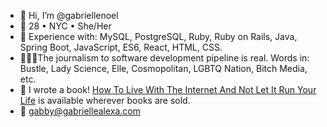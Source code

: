 - 👋 Hi, I’m @gabriellenoel
- 🏡 28 • NYC • She/Her 
- 🌱 Experience with: MySQL, PostgreSQL, Ruby, Ruby on Rails, Java, Spring Boot, JavaScript, ES6, React, HTML, CSS.
- 👩🏾‍💻The journalism to software development pipeline is real. Words in: Bustle, Lady Science, Elle, Cosmopolitan, LGBTQ Nation, Bitch Media, etc.
- 📖 I wrote a book! [How To Live With The Internet And Not Let It Run Your Life](https://www.barnesandnoble.com/w/how-to-live-with-the-internet-and-not-let-it-run-your-life-gabrielle-alexa-noel/1137428227) is available wherever books are sold.
- 💌 gabby@gabriellealexa.com

<!---
gabriellenoel/gabriellenoel is a ✨ special ✨ repository because its `README.md` (this file) appears on your GitHub profile.
You can click the Preview link to take a look at your changes.
--->
